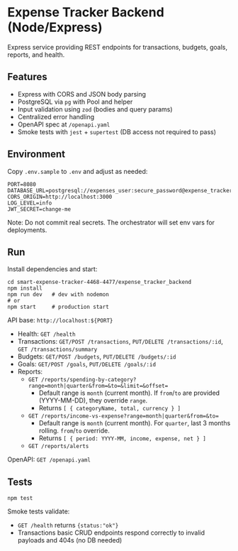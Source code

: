 # Expense Tracker Backend (Node/Express)

Express service providing REST endpoints for transactions, budgets, goals, reports, and health.

## Features

- Express with CORS and JSON body parsing
- PostgreSQL via `pg` with Pool and helper
- Input validation using `zod` (bodies and query params)
- Centralized error handling
- OpenAPI spec at `/openapi.yaml`
- Smoke tests with `jest` + `supertest` (DB access not required to pass)

## Environment

Copy `.env.sample` to `.env` and adjust as needed:

```
PORT=8080
DATABASE_URL=postgresql://expenses_user:secure_password@expense_tracker_database:5432/expenses
CORS_ORIGIN=http://localhost:3000
LOG_LEVEL=info
JWT_SECRET=change-me
```

Note: Do not commit real secrets. The orchestrator will set env vars for deployments.

## Run

Install dependencies and start:

```
cd smart-expense-tracker-4468-4477/expense_tracker_backend
npm install
npm run dev   # dev with nodemon
# or
npm start     # production start
```

API base: `http://localhost:${PORT}`

- Health: `GET /health`
- Transactions: `GET/POST /transactions`, `PUT/DELETE /transactions/:id`, `GET /transactions/summary`
- Budgets: `GET/POST /budgets`, `PUT/DELETE /budgets/:id`
- Goals: `GET/POST /goals`, `PUT/DELETE /goals/:id`
- Reports:
  - `GET /reports/spending-by-category?range=month|quarter&from=&to=&limit=&offset=`
    - Default range is `month` (current month). If `from`/`to` are provided (YYYY-MM-DD), they override `range`.
    - Returns `[ { categoryName, total, currency } ]`
  - `GET /reports/income-vs-expense?range=month|quarter&from=&to=`
    - Default range is `month` (current month). For `quarter`, last 3 months rolling. `from`/`to` override.
    - Returns `[ { period: YYYY-MM, income, expense, net } ]`
  - `GET /reports/alerts`

OpenAPI: `GET /openapi.yaml`

## Tests

```
npm test
```

Smoke tests validate:
- `GET /health` returns `{status:"ok"}`
- Transactions basic CRUD endpoints respond correctly to invalid payloads and 404s (no DB needed)
